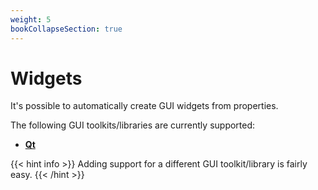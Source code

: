 ```yaml
---
weight: 5
bookCollapseSection: true
---
```


# Widgets
It's possible to automatically create GUI widgets from properties.

The following GUI toolkits/libraries are currently supported:
- **[Qt](./qt.md)**

{{< hint info >}}
Adding support for a different GUI toolkit/library is fairly easy.
{{< /hint >}}
